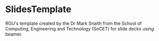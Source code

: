 # SlidesTemplate
RGU's template created by the Dr Mark Snaith from the School of Computing, Engineering and Technology (SoCET) for slide decks using beamer.
